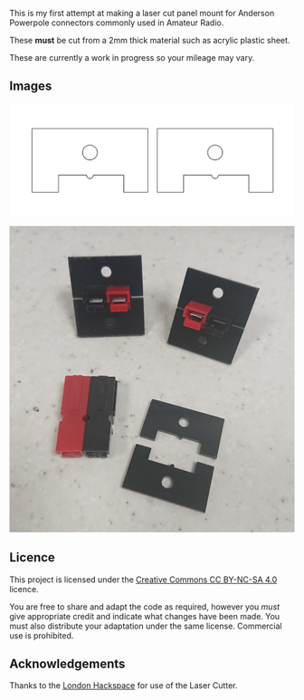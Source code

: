 This is my first attempt at making a laser cut panel mount for Anderson Powerpole connectors commonly used in Amateur Radio.

These **must** be cut from a 2mm thick material such as acrylic plastic sheet.

These are currently a work in progress so your mileage may vary.

## Images

![SVG](images/Powerpole-Single_SVG.png "SVG drawing of the mounts")

![Photo](images/Powerpole-Single_Photo.png?raw=true "Photo of mounts")

## Licence

This project is licensed under the [Creative Commons CC BY-NC-SA 4.0](https://creativecommons.org/licenses/by-nc-sa/4.0/) licence.

You are free to share and adapt the code as required, however you *must* give appropriate credit and indicate what changes have been made. You must also distribute your adaptation under the same license. Commercial use is prohibited.

## Acknowledgements

Thanks to the [London Hackspace](https://london.hackspace.org.uk/) for use of the Laser Cutter.

